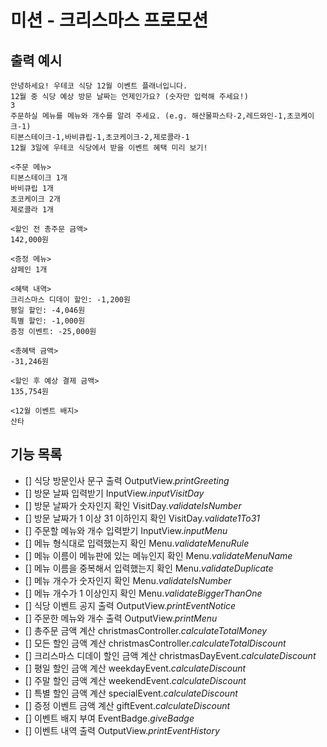 # 미션 - 크리스마스 프로모션

## 출력 예시

```
안녕하세요! 우테코 식당 12월 이벤트 플래너입니다.
12월 중 식당 예상 방문 날짜는 언제인가요? (숫자만 입력해 주세요!)
3
주문하실 메뉴를 메뉴와 개수를 알려 주세요. (e.g. 해산물파스타-2,레드와인-1,초코케이크-1)
티본스테이크-1,바비큐립-1,초코케이크-2,제로콜라-1
12월 3일에 우테코 식당에서 받을 이벤트 혜택 미리 보기!
 
<주문 메뉴>
티본스테이크 1개
바비큐립 1개
초코케이크 2개
제로콜라 1개
 
<할인 전 총주문 금액>
142,000원
 
<증정 메뉴>
샴페인 1개
 
<혜택 내역>
크리스마스 디데이 할인: -1,200원
평일 할인: -4,046원
특별 할인: -1,000원
증정 이벤트: -25,000원
 
<총혜택 금액>
-31,246원
 
<할인 후 예상 결제 금액>
135,754원
 
<12월 이벤트 배지>
산타
```

## 기능 목록

- [] 식당 방문인사 문구 출력 OutputView.*printGreeting*
- [] 방문 날짜 입력받기 InputView.*inputVisitDay*
- [] 방문 날짜가 숫자인지 확인 VisitDay.*validateIsNumber*
- [] 방문 날짜가 1 이상 31 이하인지 확인 VisitDay.*validate1To31*
- [] 주문할 메뉴와 개수 입력받기 InputView.*inputMenu*
- [] 메뉴 형식대로 입력했는지 확인 Menu.*validateMenuRule*
- [] 메뉴 이름이 메뉴판에 있는 메뉴인지 확인 Menu.*validateMenuName*
- [] 메뉴 이름을 중복해서 입력했는지 확인 Menu.*validateDuplicate*
- [] 메뉴 개수가 숫자인지 확인 Menu.*validateIsNumber*
- [] 메뉴 개수가 1 이상인지 확인 Menu.*validateBiggerThanOne*
- [] 식당 이벤트 공지 출력 OutputView.*printEventNotice*
- [] 주문한 메뉴와 개수 출력 OutputView.*printMenu*
- [] 총주문 금액 계산 christmasController.*calculateTotalMoney*
- [] 모든 할인 금액 계산 christmasController.*calculateTotalDiscount*
- [] 크리스마스 디데이 할인 금액 계산 christmasDayEvent.*calculateDiscount*
- [] 평일 할인 금액 계산 weekdayEvent.*calculateDiscount*
- [] 주말 할인 금액 계산 weekendEvent.*calculateDiscount*
- [] 특별 할인 금액 계산 specialEvent.*calculateDiscount*
- [] 증정 이벤트 금액 계산 giftEvent.*calculateDiscount*
- [] 이벤트 배지 부여 EventBadge.*giveBadge*
- [] 이벤트 내역 출력 OutputView.*printEventHistory*
















